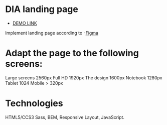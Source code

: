 # DIA landing page
- [DEMO LINK](https://InnaPogrebna.github.io/Landing-page-for-Dia/)

Implement landing page according to
-[Figma](https://www.figma.com/file/7qwsWggv9BAxMi2VPhBuPr/Air-(formerly-Dia))

# Adapt the page to the following screens:

Large screens 2560px
Full HD 1920px
The design 1600px
Notebook 1280px
Tablet 1024
Mobile > 320px
# Technologies

HTML5/CCS3 Sass,
BEM,
Responsive Layout,
JavaScript.
